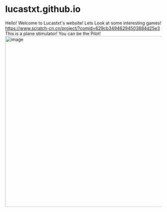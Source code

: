 # lucastxt.github.io
Hello! Welcome to Lucastxt's website!
Lets Look at some interesting games!
  https://www.scratch-cn.cn/project/?comid=629cb34946294503884d25e3
This is a plane stimulator! You can be the Pilot!
<img width="549" alt="image" src="https://user-images.githubusercontent.com/106163527/173188746-2a5faa7f-3226-4651-8a41-901663658929.png">

